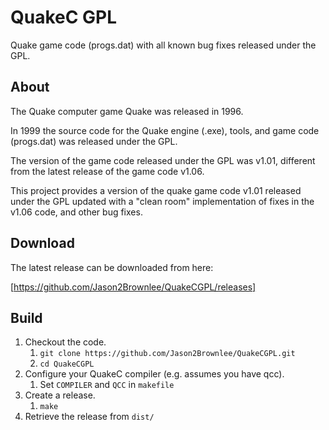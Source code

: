 # QuakeC GPL

Quake game code (progs.dat) with all known bug fixes released under the GPL.

## About

The Quake computer game Quake was released in 1996.

In 1999 the source code for the Quake engine (.exe), tools, and game code (progs.dat) was released under the GPL.

The version of the game code released under the GPL was v1.01, different from the latest release of the game code v1.06.

This project provides a version of the quake game code v1.01 released under the GPL updated with a "clean room" implementation of fixes in the v1.06 code, and other bug fixes.

## Download

The latest release can be downloaded from here:

[https://github.com/Jason2Brownlee/QuakeCGPL/releases]

## Build

1. Checkout the code.
	1. `git clone https://github.com/Jason2Brownlee/QuakeCGPL.git`
	2. `cd QuakeCGPL`
2. Configure your QuakeC compiler (e.g. assumes you have qcc).
	1. Set `COMPILER` and `QCC` in `makefile`
3. Create a release.
	1. `make`
4. Retrieve the release from `dist/`


